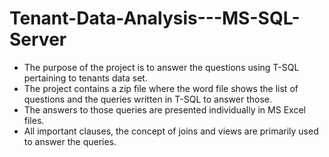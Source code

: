 # Tenant-Data-Analysis---MS-SQL-Server
- The purpose of the project is to answer the questions using T-SQL pertaining to tenants data set. 
- The project contains a zip file where the word file shows the list of questions and the queries written in T-SQL to answer those. 
- The answers to those queries are presented individually in MS Excel files.
- All important clauses, the concept of joins and views are primarily used to answer the queries.
